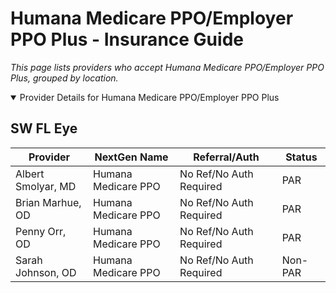 # Humana Medicare PPO/Employer PPO Plus - Insurance Guide

*This page lists providers who accept Humana Medicare PPO/Employer PPO Plus, grouped by location.*

<details open><summary>Provider Details for Humana Medicare PPO/Employer PPO Plus</summary>

## SW FL Eye

| Provider | NextGen Name | Referral/Auth | Status |
|----------|-------------|--------------|--------|
| Albert Smolyar, MD | Humana Medicare PPO | No Ref/No Auth Required | PAR |
| Brian Marhue, OD | Humana Medicare PPO | No Ref/No Auth Required | PAR |
| Penny Orr, OD | Humana Medicare PPO | No Ref/No Auth Required | PAR |
| Sarah Johnson, OD | Humana Medicare PPO | No Ref/No Auth Required | Non-PAR |

</details>

